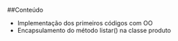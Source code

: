 
##Conteúdo

- Implementação dos primeiros códigos com OO
- Encapsulamento do método listar() na classe produto